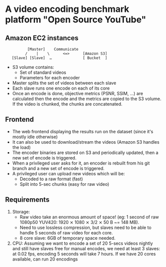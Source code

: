 A video encoding benchmark platform "Open Source YouTube"
==================

Amazon EC2 instances
------------------

~~~~~~~
          [Master]    Communicate
         /    |    \      <=>      [Amazon S3]
   [Slave] [Slave]  …              [ Bucket  ]
~~~~~~~

* S3 volume contains:
    * Set of standard videos
    * Parameters for each encoder
* Master splits the set of videos between each slave
* Each slave runs one encode on each of its core
* Once an encode is done, objective metrics (PSNR, SSIM, …) are calculated then
  the encode and the metrics are copied to the S3 volume. If the video is
  chunked, the chunks are concatenated.

Frontend
------------------
* The web frontend displaying the results run on the dataset (since it's mostly
  idle otherwise)
* It can also be used to download/stream the videos (Amazon S3 handles the load)
* The encoder binaries are stored on S3 and periodically updated, then a new set
  of encode is triggered.
* When a privileged user asks for it, an encoder is rebuilt from his git branch
  and a new set of encode is triggered.
* A privileged user can upload new videos which will be:
    * Decoded to a raw format (fast)
    * Split into 5-sec chunks (easy for raw video)

Requirements
------------------
1. Storage:
    * Raw video take an enormous amount of space! (eg: 1 second of raw 1080p50
      YUV420: 1920 ⨯ 1080 ⨯ 3/2 ⨯ 50 B ~= 148 MB).
    * Need to use lossless compression, but slaves need to be able to handle 5
      seconds of raw video for each core.
    * 8 core slave: 6GB of temporary space needed.
2. CPU: Assuming we want to encode a set of 20 5-secs videos nightly and still
   have slaves free for manual encodes, we need at least 3 slaves: at 0.02 fps,
   encoding 5 seconds will take 7 hours. If we have 20 cores available, can run
   20 encodings
